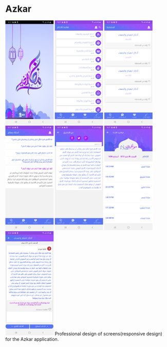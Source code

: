 # Azkar

<img src="Screenshots/img1.jpg" width=150>
<img src="Screenshots/img2.jpg" width=150>
<img src="Screenshots/img3.jpg" width=150>
<img src="Screenshots/img4.jpg" width=150>
<img src="Screenshots/img5.jpg" width=150>
<img src="Screenshots/img6.jpg" width=150>
<img src="Screenshots/img7.jpg" width=150>
 Professional design of screens(responsive design) for the Azkar application.
